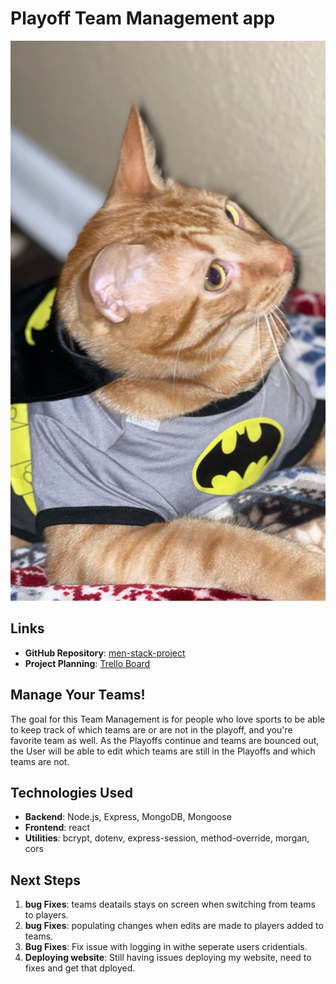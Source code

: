 # Playoff Team Management app
![Playoff Time](/MERN-Stack-CRUD-App-Group-Project-front-end/src/assets/image/cat.jpg)

## Links
- **GitHub Repository**: [men-stack-project](https://github.com/JustMe2-wq/Group-Project.git)
- **Project Planning**: [Trello Board](https://trello.com/invite/b/682d00e967ef0c38db499d89/ATTIc7c4af54adafbe06451db8ce5c521a8aF45536FD/mern-stack-crud-app-group-project)

## Manage Your Teams!
The goal for this Team Management is for people who love sports to be able to keep track of which teams are or are not in the playoff, and you're favorite team as well. As the Playoffs continue and teams are bounced out, the User will be able to edit which teams are still in the Playoffs and which teams are not.</h3>

## Technologies Used
- **Backend**: Node.js, Express, MongoDB, Mongoose
- **Frontend**: react
- **Utilities**: bcrypt, dotenv, express-session, method-override, morgan, cors

## Next Steps
1. **bug Fixes**: teams deatails stays on screen when switching from teams to players.
2. **bug Fixes**: populating changes when edits are made to players added to teams.
3. **Bug Fixes**: Fix issue with logging in withe seperate users cridentials.
4. **Deploying website**: Still having issues deploying my website, need to fixes and get that dployed.